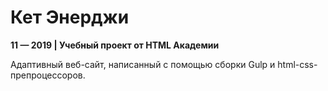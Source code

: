 # Кет Энерджи
**11 — 2019 | Учебный проект от HTML Академии**

Адаптивный веб-сайт, написанный с помощью сборки Gulp и html-css-препроцессоров.
